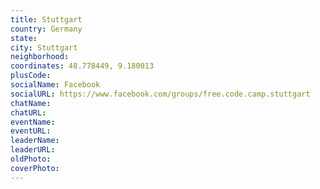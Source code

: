 ```yaml
---
title: Stuttgart
country: Germany
state: 
city: Stuttgart
neighborhood: 
coordinates: 48.778449, 9.180013
plusCode:
socialName: Facebook
socialURL: https://www.facebook.com/groups/free.code.camp.stuttgart
chatName:
chatURL:
eventName:
eventURL:
leaderName:
leaderURL:
oldPhoto: 
coverPhoto:
---
```

